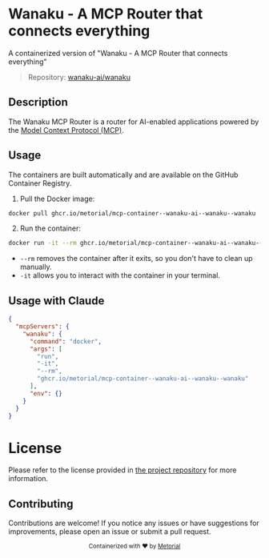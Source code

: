 
# Wanaku - A MCP Router that connects everything

A containerized version of "Wanaku - A MCP Router that connects everything"

> Repository: [wanaku-ai/wanaku](https://github.com/wanaku-ai/wanaku)

## Description

The Wanaku MCP Router is a router for AI-enabled applications powered by the [Model Context Protocol (MCP)](https://modelcontextprotocol.io/).


## Usage

The containers are built automatically and are available on the GitHub Container Registry.

1. Pull the Docker image:

```bash
docker pull ghcr.io/metorial/mcp-container--wanaku-ai--wanaku--wanaku
```

2. Run the container:

```bash
docker run -it --rm ghcr.io/metorial/mcp-container--wanaku-ai--wanaku--wanaku 
```

- `--rm` removes the container after it exits, so you don't have to clean up manually.
- `-it` allows you to interact with the container in your terminal.



## Usage with Claude

```json
{
  "mcpServers": {
    "wanaku": {
      "command": "docker",
      "args": [
        "run",
        "-it",
        "--rm",
        "ghcr.io/metorial/mcp-container--wanaku-ai--wanaku--wanaku"
      ],
      "env": {}
    }
  }
}
```

# License

Please refer to the license provided in [the project repository](https://github.com/wanaku-ai/wanaku) for more information.

## Contributing

Contributions are welcome! If you notice any issues or have suggestions for improvements, please open an issue or submit a pull request.

<div align="center">
  <sub>Containerized with ❤️ by <a href="https://metorial.com">Metorial</a></sub>
</div>
  